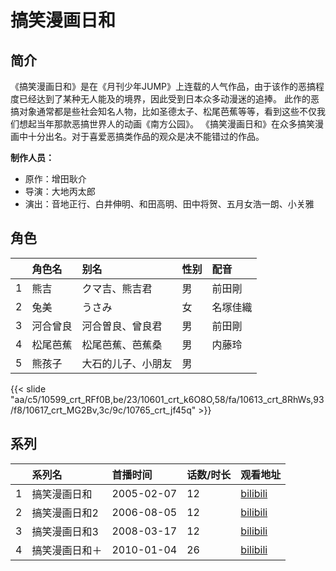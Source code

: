 # 搞笑漫画日和


## 简介

《搞笑漫画日和》是在《月刊少年JUMP》上连载的人气作品，由于该作的恶搞程度已经达到了某种无人能及的境界，因此受到日本众多动漫迷的追捧。
此作的恶搞对象通常都是些社会知名人物，比如圣德太子、松尾芭蕉等等，看到这些不仅我们想起当年那款恶搞世界人的动画《南方公园》。
《搞笑漫画日和》在众多搞笑漫画中十分出名。对于喜爱恶搞类作品的观众是决不能错过的作品。

**制作人员：**
- 原作：增田耿介
- 导演：大地丙太郎
- 演出：音地正行、白井伸明、和田高明、田中将贺、五月女浩一朗、小关雅

## 角色

|     |   角色名   |   别名  | 性别 |  配音  |
|:--- |:------  |:----      |:---  |:--   |
| 1 | 熊吉 | クマ吉、熊吉君 | 男 | 前田剛 |
| 2 | 兔美 | うさみ | 女 | 名塚佳織 |
| 3 | 河合曾良 | 河合曽良、曾良君 | 男 | 前田剛 |
| 4 | 松尾芭蕉 | 松尾芭蕉、芭蕉桑 | 男 | 内藤玲 |
| 5 | 熊孩子 | 大石的儿子、小朋友 | 男 |  |

{{< slide "aa/c5/10599_crt_RFf0B,be/23/10601_crt_k6O8O,58/fa/10613_crt_8RhWs,93/f8/10617_crt_MG2Bv,3c/9c/10765_crt_jf45q" >}}

## 系列

|     |   系列名   |   首播时间  | 话数/时长  | 观看地址 |
|:---  |:------    |:----      |:---       |:---  |
| 1 | 搞笑漫画日和 | 2005-02-07 | 12 | [bilibili](https://www.bilibili.com/bangumi/play/ss1593)  |
| 2 | 搞笑漫画日和2 | 2006-08-05 | 12 | [bilibili](https://www.bilibili.com/bangumi/play/ss1594)  |
| 3 | 搞笑漫画日和3 | 2008-03-17 | 12 | [bilibili](https://www.bilibili.com/bangumi/play/ss1595)  |
| 4 | 搞笑漫画日和＋ | 2010-01-04 | 26 | [bilibili](https://www.bilibili.com/bangumi/play/ss1596)  |




